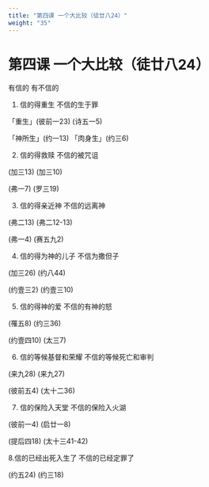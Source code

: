 ```yaml
---
title: "第四课 一个大比较（徒廿八24）"
weight: "35"
---
```


# 第四课 一个大比较（徒廿八24）


有信的            有不信的

1. 信的得重生        不信的生于罪

「重生」(彼前一23)    (诗五一5)

「神所生」(约一13)    「肉身生」(约三6)

2. 信的得救赎        不信的被咒诅

(加三13)            (加三10)

(弗一7)            (罗三19)

3. 信的得亲近神        不信的远离神

(弗二13)            (弗二12-13)

(弗一4)            (赛五九2)

4. 信的得为神的儿子    不信为撒但子

(加三26)            (约八44)

(约壹三2)            (约壹三10)

5. 信的得神的爱        不信的有神的怒

(罹五8)            (约三36)

(约壹四10)        (太三7)

6. 信的等候基督和荣耀    不信的等候死亡和审判

(来九28)            (来九27)

(彼前五4)            (太十二36)

7. 信的保险入天堂        不信的保险入火湖

(彼前一4)            (启廿一8)

(提后四18)        (太十三41-42)

8.信的已经出死入生了    不信的已经定罪了

(约五24)            (约三18)

